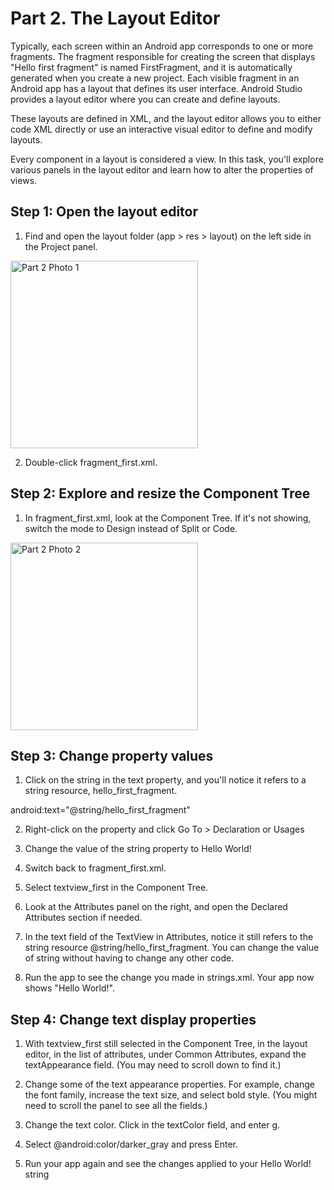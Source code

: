 # Part 2. The Layout Editor

Typically, each screen within an Android app corresponds to one or more fragments. The fragment responsible for creating the screen that displays "Hello first fragment" is named FirstFragment, and it is automatically generated when you create a new project. Each visible fragment in an Android app has a layout that defines its user interface. Android Studio provides a layout editor where you can create and define layouts.

These layouts are defined in XML, and the layout editor allows you to either code XML directly or use an interactive visual editor to define and modify layouts.

Every component in a layout is considered a view. In this task, you'll explore various panels in the layout editor and learn how to alter the properties of views.


## Step 1: Open the layout editor

1. Find and open the layout folder (app > res > layout) on the left side in the Project panel.

<img src="/Group-41/docs/images/Part2_photo1.png" alt="Part 2 Photo 1" width="300"/>


2. Double-click fragment_first.xml.

## Step 2: Explore and resize the Component Tree

1. In fragment_first.xml, look at the Component Tree. If it's not showing, switch the mode to Design instead of Split or Code.

<img src="/Group-41/docs/images/Part2_photo2.png" alt="Part 2 Photo 2" width="300"/>

## Step 3: Change property values

1. Click on the string in the text property, and you'll notice it refers to a string resource, hello_first_fragment.

android:text="@string/hello_first_fragment"


2. Right-click on the property and click Go To > Declaration or Usages

3. Change the value of the string property to Hello World!

4. Switch back to fragment_first.xml.

5. Select textview_first in the Component Tree.

6. Look at the Attributes panel on the right, and open the Declared Attributes section if needed.

7. In the text field of the TextView in Attributes, notice it still refers to the string resource @string/hello_first_fragment. You can change the value of string without having to change any other code. 

8. Run the app to see the change you made in strings.xml. Your app now shows "Hello World!".

## Step 4: Change text display properties

1. With textview_first still selected in the Component Tree, in the layout editor, in the list of attributes, under Common Attributes, expand the textAppearance field. (You may need to scroll down to find it.)

2. Change some of the text appearance properties. For example, change the font family, increase the text size, and select bold style. (You might need to scroll the panel to see all the fields.)

3. Change the text color. Click in the textColor field, and enter g.

4. Select @android:color/darker_gray and press Enter.

5. Run your app again and see the changes applied to your Hello World! string





